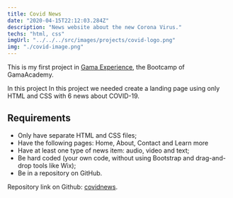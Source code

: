 ```yaml
---
title: Covid News
date: "2020-04-15T22:12:03.284Z"
description: "News website about the new Corona Virus."
techs: "html, css"
imgUrl: "../../../src/images/projects/covid-logo.png"
img: "./covid-image.png"
---
```


This is my first project in [Gama Experience](https://gama.academy/experience/), the Bootcamp of GamaAcademy.

In this project
In this project we needed create a landing page using only HTML and CSS with 6 news about COVID-19.

## Requirements

- Only have separate HTML and CSS files;
- Have the following pages: Home, About, Contact and Learn more
- Have at least one type of news item: audio, video and text;
- Be hard coded (your own code, without using Bootstrap and drag-and-drop tools like Wix);
- Be in a repository on GitHub.

Repository link on Github:
[covidnews](https://covidbreakingnews.netlify.app/).

